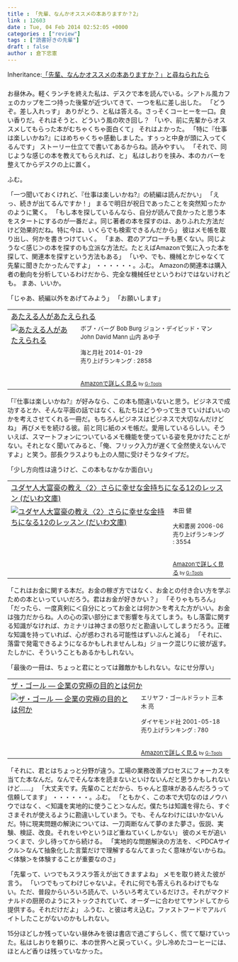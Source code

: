 ```yaml
---
title : 「先輩、なんかオススメの本ありますか？2」
link : 12603
date : Tue, 04 Feb 2014 02:52:05 +0000
categories : ["review"]
tags : ["読書好きの先輩"]
draft : false
author : 倉下忠憲
---
```


Inheritance:<a href="https://rashita.net/blog/?p=10387" target="_blank">「先輩、なんかオススメの本ありますか？」と尋ねられたら</a>

<H3></H3>
お昼休み。軽くランチを終えた私は、デスクで本を読んでいる。シアトル風カフェのカップを二つ持った後輩が近づいてきて、一つを私に差し出した。
「どうぞ。差し入れっす」
ありがとう、と私は答える。さっそくコーヒーを一口。良い香りだ。それはそうと、どういう風の吹き回し？
「いや、前に先輩からオススメしてもらった本がむちゃくちゃ面白くて」
それはよかった。
「特に『仕事は楽しいかね?』にはめちゃくちゃ感動しました。すぅっと中身が頭に入ってくるんです」
ストーリー仕立てで書いてあるからね。読みやすい。
「それで、同じような感じの本を教えてもらえれば、と」
私はしおりを挟み、本のカバーを整えてからデスクの上に置く。

ふむ。

「一つ聞いておくけれど、『仕事は楽しいかね?』の続編は読んだかい」
「えっ、続きが出てるんですか！」
まるで明日が祝日であったことを突然知ったかのように驚く。
「もし本を探しているんなら、自分が読んで良かったと思う本をスタートにするのが一番だよ。同じ著者の本を探すのは、ありふれた方法だけど効果的だね。特に今は、いくらでも検索できるんだから」
彼はメモ帳を取り出し、何かを書きつけていく。
「まあ、君のアプローチも悪くない。同じような＜感じ＞の本を探すのも立派な方法だ。たとえばAmazonで気に入った本を探して、関連本を探すという方法もある」
「いや、でも、機械とかじゃなくて先輩に聞きたかったんですよ」
・・・・・・。ふむ。
Amazonの関連本は購入者の動向を分析しているわけだから、完全な機械任せというわけではないけれども。
まあ、いいか。

「じゃあ、続編以外をあげてみよう」
「お願いします」

<table  border="0" cellpadding="5"><tr><td colspan="2"><a href="http://www.amazon.co.jp/%E3%81%82%E3%81%9F%E3%81%88%E3%82%8B%E4%BA%BA%E3%81%8C%E3%81%82%E3%81%9F%E3%81%88%E3%82%89%E3%82%8C%E3%82%8B-%E3%83%9C%E3%83%96%E3%83%BB%E3%83%90%E3%83%BC%E3%82%B0/dp/4903212483%3FSubscriptionId%3D15SMZCTB9V8NGR2TW082%26tag%3Drashita1000-22%26linkCode%3Dxm2%26camp%3D2025%26creative%3D165953%26creativeASIN%3D4903212483" target="_top">あたえる人があたえられる</a><img src="http://www.assoc-amazon.jp/e/ir?t=rashita1000-22&l=ur2&o=9" width="1" height="1" style="border: none;" alt="" /></td></tr><tr><td valign="top"><a href="http://www.amazon.co.jp/%E3%81%82%E3%81%9F%E3%81%88%E3%82%8B%E4%BA%BA%E3%81%8C%E3%81%82%E3%81%9F%E3%81%88%E3%82%89%E3%82%8C%E3%82%8B-%E3%83%9C%E3%83%96%E3%83%BB%E3%83%90%E3%83%BC%E3%82%B0/dp/4903212483%3FSubscriptionId%3D15SMZCTB9V8NGR2TW082%26tag%3Drashita1000-22%26linkCode%3Dxm2%26camp%3D2025%26creative%3D165953%26creativeASIN%3D4903212483" target="_top"><img src="http://ecx.images-amazon.com/images/I/51ERZ8GVEaL._SL160_.jpg" border="0" alt="あたえる人があたえられる" /></a></td><td valign="top"><font size="-1">ボブ・バーグ Bob Burg ジョン・デイビッド・マン John David Mann 山内 あゆ子 <br /><br />海と月社  2014-01-29<br />売り上げランキング : 2858<br /><br /><br /><a href="http://www.amazon.co.jp/%E3%81%82%E3%81%9F%E3%81%88%E3%82%8B%E4%BA%BA%E3%81%8C%E3%81%82%E3%81%9F%E3%81%88%E3%82%89%E3%82%8C%E3%82%8B-%E3%83%9C%E3%83%96%E3%83%BB%E3%83%90%E3%83%BC%E3%82%B0/dp/4903212483%3FSubscriptionId%3D15SMZCTB9V8NGR2TW082%26tag%3Drashita1000-22%26linkCode%3Dxm2%26camp%3D2025%26creative%3D165953%26creativeASIN%3D4903212483" target="_top">Amazonで詳しく見る</a></font><font size="-2"> by <a href="http://www.goodpic.com/mt/aws/index.html" >G-Tools</a></font></td></tr></table>

「『仕事は楽しいかね?』が好みなら、この本も間違いないと思う。ビジネスで成功するとか、そんな平面の話ではなく、私たちはどうやって生きていけばいいのかを考えさせてくれる一冊だ。もちろんビジネスはビジネスで大切なんだけどね」
再びメモを続ける彼。前と同じ紙のメモ帳だ。愛用しているらしい。そういえば、スマートフォンについているメモ機能を使っている姿を見かけたことがない。それとなく聞いてみると、「俺、フリック入力が遅くて全然使えないんですよ」と笑う。部長クラスよりも上の人間に受けそうなタイプだ。

「少し方向性は違うけど、この本もなかなか面白い」

<table  border="0" cellpadding="5"><tr><td colspan="2"><a href="http://www.amazon.co.jp/%E3%83%A6%E3%83%80%E3%83%A4%E4%BA%BA%E5%A4%A7%E5%AF%8C%E8%B1%AA%E3%81%AE%E6%95%99%E3%81%88%E3%80%882%E3%80%89%E3%81%95%E3%82%89%E3%81%AB%E5%B9%B8%E3%81%9B%E3%81%AA%E9%87%91%E6%8C%81%E3%81%A1%E3%81%AB%E3%81%AA%E3%82%8B12%E3%81%AE%E3%83%AC%E3%83%83%E3%82%B9%E3%83%B3-%E3%81%A0%E3%81%84%E3%82%8F%E6%96%87%E5%BA%AB-%E6%9C%AC%E7%94%B0-%E5%81%A5/dp/4479300309%3FSubscriptionId%3D15SMZCTB9V8NGR2TW082%26tag%3Drashita1000-22%26linkCode%3Dxm2%26camp%3D2025%26creative%3D165953%26creativeASIN%3D4479300309" target="_top">ユダヤ人大富豪の教え〈2〉さらに幸せな金持ちになる12のレッスン (だいわ文庫)</a><img src="http://www.assoc-amazon.jp/e/ir?t=rashita1000-22&l=ur2&o=9" width="1" height="1" style="border: none;" alt="" /></td></tr><tr><td valign="top"><a href="http://www.amazon.co.jp/%E3%83%A6%E3%83%80%E3%83%A4%E4%BA%BA%E5%A4%A7%E5%AF%8C%E8%B1%AA%E3%81%AE%E6%95%99%E3%81%88%E3%80%882%E3%80%89%E3%81%95%E3%82%89%E3%81%AB%E5%B9%B8%E3%81%9B%E3%81%AA%E9%87%91%E6%8C%81%E3%81%A1%E3%81%AB%E3%81%AA%E3%82%8B12%E3%81%AE%E3%83%AC%E3%83%83%E3%82%B9%E3%83%B3-%E3%81%A0%E3%81%84%E3%82%8F%E6%96%87%E5%BA%AB-%E6%9C%AC%E7%94%B0-%E5%81%A5/dp/4479300309%3FSubscriptionId%3D15SMZCTB9V8NGR2TW082%26tag%3Drashita1000-22%26linkCode%3Dxm2%26camp%3D2025%26creative%3D165953%26creativeASIN%3D4479300309" target="_top"><img src="http://ecx.images-amazon.com/images/I/41NY3ZKTH2L._SL160_.jpg" border="0" alt="ユダヤ人大富豪の教え〈2〉さらに幸せな金持ちになる12のレッスン (だいわ文庫)" /></a></td><td valign="top"><font size="-1">本田 健 <br /><br />大和書房  2006-06<br />売り上げランキング : 3554<br /><br /><br /><a href="http://www.amazon.co.jp/%E3%83%A6%E3%83%80%E3%83%A4%E4%BA%BA%E5%A4%A7%E5%AF%8C%E8%B1%AA%E3%81%AE%E6%95%99%E3%81%88%E3%80%882%E3%80%89%E3%81%95%E3%82%89%E3%81%AB%E5%B9%B8%E3%81%9B%E3%81%AA%E9%87%91%E6%8C%81%E3%81%A1%E3%81%AB%E3%81%AA%E3%82%8B12%E3%81%AE%E3%83%AC%E3%83%83%E3%82%B9%E3%83%B3-%E3%81%A0%E3%81%84%E3%82%8F%E6%96%87%E5%BA%AB-%E6%9C%AC%E7%94%B0-%E5%81%A5/dp/4479300309%3FSubscriptionId%3D15SMZCTB9V8NGR2TW082%26tag%3Drashita1000-22%26linkCode%3Dxm2%26camp%3D2025%26creative%3D165953%26creativeASIN%3D4479300309" target="_top">Amazonで詳しく見る</a></font><font size="-2"> by <a href="http://www.goodpic.com/mt/aws/index.html" >G-Tools</a></font></td></tr></table>


「これはお金に関する本だ。お金の稼ぎ方ではなく、お金との付き合い方を学ぶための本といっていいだろう。君はお金が好きかい？」
「そりゃもちろん」
「だったら、一度真剣に＜自分にとってお金とは何か＞を考えた方がいい。お金は強力だからね。人の心の深い部分にまで影響を与えてしまう。もし落雷に関する知識がなければ、カミナリは神さまの怒りだと勘違いしてしまうだろう。正確な知識を持っていれば、心が惑わされる可能性はずいぶんと減る」
「それに、落雷で発電できるようになるかもしれませんしね」ジョーク混じりに彼が返す。
たしかに、そういうこともあるかもしれない。

「最後の一冊は、ちょっと君にとっては難敵かもしれない。なにせ分厚い」

<table  border="0" cellpadding="5"><tr><td colspan="2"><a href="http://www.amazon.co.jp/%E3%82%B6%E3%83%BB%E3%82%B4%E3%83%BC%E3%83%AB-%E2%80%95-%E4%BC%81%E6%A5%AD%E3%81%AE%E7%A9%B6%E6%A5%B5%E3%81%AE%E7%9B%AE%E7%9A%84%E3%81%A8%E3%81%AF%E4%BD%95%E3%81%8B-%E3%82%A8%E3%83%AA%E3%83%A4%E3%83%95%E3%83%BB%E3%82%B4%E3%83%BC%E3%83%AB%E3%83%89%E3%83%A9%E3%83%83%E3%83%88/dp/4478420408%3FSubscriptionId%3D15SMZCTB9V8NGR2TW082%26tag%3Drashita1000-22%26linkCode%3Dxm2%26camp%3D2025%26creative%3D165953%26creativeASIN%3D4478420408" target="_top">ザ・ゴール ― 企業の究極の目的とは何か</a><img src="http://www.assoc-amazon.jp/e/ir?t=rashita1000-22&l=ur2&o=9" width="1" height="1" style="border: none;" alt="" /></td></tr><tr><td valign="top"><a href="http://www.amazon.co.jp/%E3%82%B6%E3%83%BB%E3%82%B4%E3%83%BC%E3%83%AB-%E2%80%95-%E4%BC%81%E6%A5%AD%E3%81%AE%E7%A9%B6%E6%A5%B5%E3%81%AE%E7%9B%AE%E7%9A%84%E3%81%A8%E3%81%AF%E4%BD%95%E3%81%8B-%E3%82%A8%E3%83%AA%E3%83%A4%E3%83%95%E3%83%BB%E3%82%B4%E3%83%BC%E3%83%AB%E3%83%89%E3%83%A9%E3%83%83%E3%83%88/dp/4478420408%3FSubscriptionId%3D15SMZCTB9V8NGR2TW082%26tag%3Drashita1000-22%26linkCode%3Dxm2%26camp%3D2025%26creative%3D165953%26creativeASIN%3D4478420408" target="_top"><img src="http://ecx.images-amazon.com/images/I/51X9HRVXSRL._SL160_.jpg" border="0" alt="ザ・ゴール ― 企業の究極の目的とは何か" /></a></td><td valign="top"><font size="-1">エリヤフ・ゴールドラット 三本木 亮 <br /><br />ダイヤモンド社  2001-05-18<br />売り上げランキング : 780<br /><br /><br /><a href="http://www.amazon.co.jp/%E3%82%B6%E3%83%BB%E3%82%B4%E3%83%BC%E3%83%AB-%E2%80%95-%E4%BC%81%E6%A5%AD%E3%81%AE%E7%A9%B6%E6%A5%B5%E3%81%AE%E7%9B%AE%E7%9A%84%E3%81%A8%E3%81%AF%E4%BD%95%E3%81%8B-%E3%82%A8%E3%83%AA%E3%83%A4%E3%83%95%E3%83%BB%E3%82%B4%E3%83%BC%E3%83%AB%E3%83%89%E3%83%A9%E3%83%83%E3%83%88/dp/4478420408%3FSubscriptionId%3D15SMZCTB9V8NGR2TW082%26tag%3Drashita1000-22%26linkCode%3Dxm2%26camp%3D2025%26creative%3D165953%26creativeASIN%3D4478420408" target="_top">Amazonで詳しく見る</a></font><font size="-2"> by <a href="http://www.goodpic.com/mt/aws/index.html" >G-Tools</a></font></td></tr></table>


「それに、君とはちょっと分野が違う。工場の業務改善プロセスにフォーカスを当てた本なんだ。なんでそんな本を読まないといけないんだと思うかもしれないけど……」
「大丈夫です。先輩のことだから、ちゃんと意味があるんだろうって信頼してます」
・・・・・・。ふむ。
「ともかく、この本で大切なのはノウハウではなく、＜知識を実地的に使うこと＞なんだ。僕たちは知識を得たら、すぐさまそれが使えるように勘違いしていまう。でも、そんなわけにはいかないんだ。特に現実問題の解決については、一刀両断なんて夢のまた夢さ。仮説、実験、検証、改良。それをいやというほど重ねていくしかない」
彼のメモが追いつくまで、少し待ってから続ける。
「実地的な問題解決の方法を、＜PDCAサイクル＞なんて抽象化した言葉だけで理解するなんてまったく意味がないからね。＜体験＞を体験することが重要なのさ」

「先輩って、いつでもスラスラ答えが出てきますよね」
メモを取り終えた彼が言う。
「いつでもってわけじゃないよ。それに何でも答えられるわけでもない。ただ、普段からいろいろ読んで、いろいろ考えているだけさ。それがマクドナルドの厨房のようにストックされていて、オーダーに合わせてサンドしてから提供する。それだけだよ」
ふうむ、と彼は考え込む。ファストフードでアルバイトしたことがないのかもしれない。

15分ほどしか残っていない昼休みを彼は書店で過ごすらしく、慌てて駆けていった。私はしおりを頼りに、本の世界へと戻っていく。少し冷めたコーヒーには、ほとんど香りは残っていなかった。

<H3></H3>

